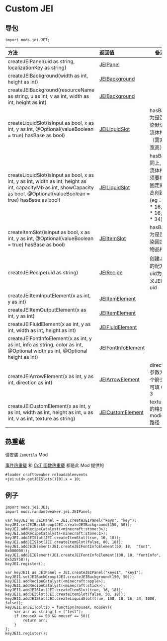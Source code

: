 # Custom JEI

## 导包

```zenscript
import mods.jei.JEI;
```

| 方法                                                         | 返回值                                                       | 备注                                                         |
| :----------------------------------------------------------- | :----------------------------------------------------------- | ------------------------------------------------------------ |
| createJEIPanel(uid as string, localizationKey as string)     | [JEIPanel](https://github.com/ikexing-cn/RandomTweaker/blob/1.12/wiki/zh_cn/modSupport/JEI/JEIOther/JEIPanel.md) |                                                              |
| createJEIBackground(width as int, height as int)             | [JEIBackground](https://github.com/ikexing-cn/RandomTweaker/blob/1.12/wiki/zh_cn/modSupport/JEI/JEIOther/JEIBackground.md) |                                                              |
| createJEIBackground(resourceName as string, u as int, v as int, width as int, height as int) | [JEIBackground](https://github.com/ikexing-cn/RandomTweaker/blob/1.12/wiki/zh_cn/modSupport/JEI/JEIOther/JEIBackground.md) |                                                              |
| createLiquidSlot(isInput as bool, x as int, y as int, @Optional(valueBoolean = true) hasBase as bool) | [JEILiquidSlot](https://github.com/ikexing-cn/RandomTweaker/blob/1.12/wiki/zh_cn/modSupport/JEI/JEISlot/JEILiquidSlot.md) | hasBase为是否渲染默认的流体槽（需对比宽高）                  |
| createLiquidSlot(isInput as bool, x as int, y as int, width as int, height as int, capacityMb as int, showCapacity as bool, @Optional(valueBoolean = true) hasBase as bool) | [JEILiquidSlot](https://github.com/ikexing-cn/RandomTweaker/blob/1.12/wiki/zh_cn/modSupport/JEI/JEISlot/JEILiquidSlot.md) | hasBase 同上, 但流体槽必须要根据固定的宽高创建 (eg：16 * 16, 43 * 16, 16 * 34) |
| createItemSlot(isInput as bool, x as int, y as int, @Optional(valueBoolean = true) hasBase as bool) | [JEIItemSlot](https://github.com/ikexing-cn/RandomTweaker/blob/1.12/wiki/zh_cn/modSupport/JEI/JEISlot/JEIItemSlot.md) | hasBase为是否渲染固定的物品槽                                |
| createJEIRecipe(uid as string)                               | [JEIRecipe](https://github.com/ikexing-cn/RandomTweaker/blob/1.12/wiki/zh_cn/modSupport/JEI/JEIOther/JEIRecipe.md) | 创建JEI的配方，uid为定义JEI的uid                             |
| createJEIItemInputElement(x as int, y as int)                | [JEIItemElement](https://github.com/ikexing-cn/RandomTweaker/blob/1.12/wiki/zh_cn/modSupport/JEI/JEIElement/JEIItemElement.md) |                                                              |
| createJEIItemOutputElement(x as int, y as int)               | [JEIItemElement](https://github.com/ikexing-cn/RandomTweaker/blob/1.12/wiki/zh_cn/modSupport/JEI/JEIElement/JEIItemElement.md) |                                                              |
| createJEIFluidElement(x as int, y as int, width as int, height as int) | [JEIFluidElement](https://github.com/ikexing-cn/RandomTweaker/blob/1.12/wiki/zh_cn/modSupport/JEI/JEIElement/JEIFluidElement.md) |                                                              |
| createJEIFontInfoElement(x as int, y as int, info as string, color as int, @Optional width as int, @Optional height as int) | [JEIFontInfoElement](https://github.com/ikexing-cn/RandomTweaker/blob/1.12/wiki/zh_cn/modSupport/JEI/JEIElement/JEIFontInfoElement.md) |                                                              |
| createJEIArrowElement(x as int, y as int, direction as int)  | [JEIArrowElement](https://github.com/ikexing-cn/RandomTweaker/blob/1.12/wiki/zh_cn/modSupport/JEI/JEIElement/JEIArrowElement.md) | direction 参数为四个箭头，可填 0-3                           |
| createJEICustomElement(x as int, y as int, width as int, height as int, u as int, v as int, texture as string) | [JEICustomElement](https://github.com/ikexing-cn/RandomTweaker/blob/1.12/wiki/zh_cn/modSupport/JEI/JEIElement/JEICustomElement.md) | texture 的格式为 modid:路径                                  |

## 热重载

请安装 `ZenUtils` Mod

[事件热重载](https://github.com/friendlyhj/ZenUtils/wiki/ReloadEvents)
和 [CoT 函数热重载](https://github.com/friendlyhj/ZenUtils/wiki/LateSetCoTFunction) 都是此 Mod 提供的

```zenscript
#loader crafttweaker reloadableevents
<jei:uid>.getJEISlots()[0].x = 10;
```

## 例子

```zenscript
import mods.jei.JEI;
import mods.randomtweaker.jei.JEIPanel;

var keyJEI as JEIPanel = JEI.createJEIPanel("keys", "key");
keyJEI.setJEIBackGroup(JEI.createJEIBackground(150, 50));
keyJEI.addRecipeCatalyst(<minecraft:stone:3>);
keyJEI.addRecipeCatalyst(<minecraft:stone:1>);
keyJEI.addJEISlot(JEI.createItemSlot(true, 16, 18));
keyJEI.addJEISlot(JEI.createItemSlot(false, 80, 18));
keyJEI.addJEIElement(JEI.createJEIFontInfoElement(50, 18,  "font", 0x000000));
keyJEI.addJEIElement(JEI.createJEIFontInfoElement(100, 18, "fontInfo", 0x52575B));
keyJEI.register();

var keyJEI1 as JEIPanel = JEI.createJEIPanel("keys1", "key1");
keyJEI1.setJEIBackGroup(JEI.createJEIBackground(150, 50));
keyJEI1.addRecipeCatalyst(<minecraft:apple>);
keyJEI1.addRecipeCatalyst(<minecraft:stick>);
keyJEI1.addJEISlot(JEI.createItemSlot(true, 16, 18));
keyJEI1.addJEISlot(JEI.createItemSlot(false, 50, 18));
keyJEI1.addJEISlot(JEI.createLiquidSlot(true, 100, 18, 16, 34, 1000, false));
keyJEI1.onJEITooltip = function(mouseX, mouseY){
    var arr as string[] = ["test"];
    if (mouseX == 50 && mouseY == 50){
        return arr;
    }
};
keyJEI1.register();
```
